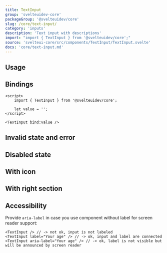 ```yaml
---
title: TextInput
group: 'svelteuidev-core'
packageGroup: '@svelteuidev/core'
slug: /core/text-input/
category: 'inputs'
description: 'Text input with descriptions'
import: "import { TextInput } from '@svelteuidev/core';"
source: 'svelteui-core/src/components/TextInput/TextInput.svelte'
docs: 'core/text-input.md'
---
```


<script>
    import { Demo, TextInputDemos } from '@svelteuidev/demos';
    import { Heading } from 'components';
</script>

<Heading />

## Usage

<Demo demo={TextInputDemos.configurator} />

## Bindings

```svelte
<script>
	import { TextInput } from '@svelteuidev/core';

	let value = '';
</script>

<TextInput bind:value />
```

## Invalid state and error

<Demo demo={TextInputDemos.invalid} />

## Disabled state

<Demo demo={TextInputDemos.disabled} />

## With icon

<Demo demo={TextInputDemos.icon} />

## With right section

<Demo demo={TextInputDemos.rightsection} />

## Accessibility

Provide `aria-label` in case you use component without label for screen reader support:

```svelte
<TextInput /> // -> not ok, input is not labeled
<TextInput label="Your age" /> // -> ok, input and label are connected
<TextInput aria-label="Your age" /> // -> ok, label is not visible but will be announced by screen reader
```
